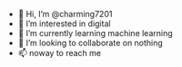- 👋 Hi, I’m @charming7201
- 👀 I’m interested in digital
- 🌱 I’m currently learning machine learning
- 💞️ I’m looking to collaborate on nothing
- 📫 noway to reach me 
